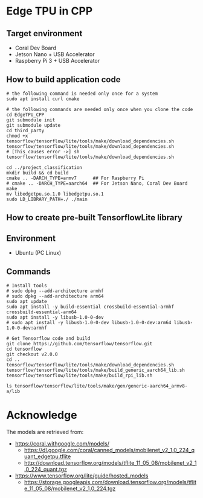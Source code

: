 # Edge TPU in CPP
## Target environment
- Coral Dev Board
- Jetson Nano + USB Accelerator
- Raspberry Pi 3 + USB Accelerator


## How to build application code
```
# the following command is needed only once for a system
sudo apt install curl cmake

# the following commands are needed only once when you clone the code
cd EdgeTPU_CPP
git submodule init
git submodule update
cd third_party
chmod +x tensorflow/tensorflow/lite/tools/make/download_dependencies.sh
tensorflow/tensorflow/lite/tools/make/download_dependencies.sh
# [This causes error ->] sh tensorflow/tensorflow/lite/tools/make/download_dependencies.sh

cd ../project_classification
mkdir build && cd build
cmake .. -DARCH_TYPE=armv7		## For Raspberry Pi
# cmake .. -DARCH_TYPE=aarch64	## For Jetson Nano, Coral Dev Board
make
mv libedgetpu.so.1.0 libedgetpu.so.1
sudo LD_LIBRARY_PATH=./ ./main

```

## How to create pre-built TensorflowLite library
## Environment
- Ubuntu (PC Linux)

## Commands
```
# Install tools
# sudo dpkg --add-architecture armhf
# sudo dpkg --add-architecture arm64
sudo apt update
sudo apt install -y build-essential crossbuild-essential-armhf crossbuild-essential-arm64
sudo apt install -y libusb-1.0-0-dev
# sudo apt install -y libusb-1.0-0-dev libusb-1.0-0-dev:arm64 libusb-1.0-0-dev:armhf

# Get Tensorflow code and build
git clone https://github.com/tensorflow/tensorflow.git
cd tensorflow
git checkout v2.0.0
cd ..
tensorflow/tensorflow/lite/tools/make/download_dependencies.sh
tensorflow/tensorflow/lite/tools/make/build_generic_aarch64_lib.sh
tensorflow/tensorflow/lite/tools/make/build_rpi_lib.sh 

ls tensorflow/tensorflow/lite/tools/make/gen/generic-aarch64_armv8-a/lib
```

# Acknowledge
The models are retrieved from:

- https://coral.withgoogle.com/models/
	- https://dl.google.com/coral/canned_models/mobilenet_v2_1.0_224_quant_edgetpu.tflite
	- http://download.tensorflow.org/models/tflite_11_05_08/mobilenet_v2_1.0_224_quant.tgz
- https://www.tensorflow.org/lite/guide/hosted_models
	- https://storage.googleapis.com/download.tensorflow.org/models/tflite_11_05_08/mobilenet_v2_1.0_224.tgz

